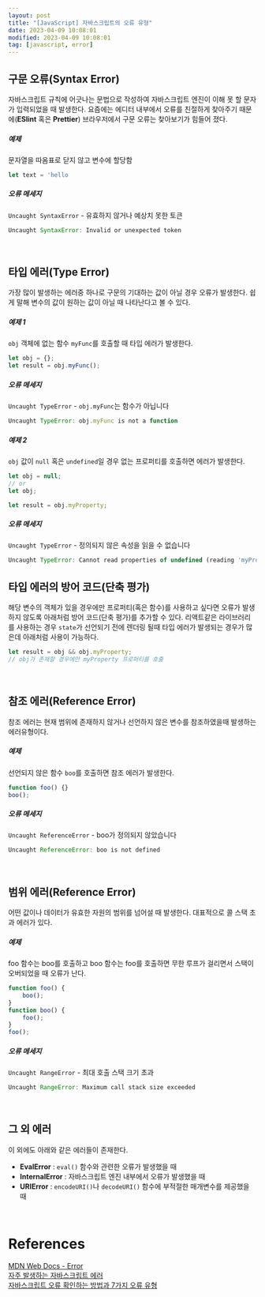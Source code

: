 ```yaml
---
layout: post
title: "[JavaScript] 자바스크립트의 오류 유형"
date: 2023-04-09 10:08:01
modified: 2023-04-09 10:08:01
tag: [javascript, error]
---
```


## 구문 오류(Syntax Error)
자바스크립트 규칙에 어긋나는 문법으로 작성하여 자바스크립트 엔진이 이해 못 할 문자가 입력되었을 때 발생한다. 요즘에는 에디터 내부에서 오류를 친절하게 찾아주기 때문에(**ESlint** 혹은 **Prettier**) 브라우저에서 구문 오류는 찾아보기가 힘들어 졌다.

##### 예제
문자열을 따옴표로 닫지 않고 변수에 할당함

```javascript
let text = 'hello
```

##### 오류 메세지
`Uncaught SyntaxError` - 유효하지 않거나 예상치 못한 토큰

```javascript
Uncaught SyntaxError: Invalid or unexpected token
```

<br>

## 타입 에러(Type Error)
가장 많이 발생하는 에러중 하나로 구문의 기대하는 값이 아닐 경우 오류가 발생한다. 쉽게 말해 변수의 값이 원하는 값이 아닐 때 나타난다고 볼 수 있다.

##### 예제 1
`obj` 객체에 없는 함수 `myFunc`를 호출할 때 타입 에러가 발생한다.

```javascript
let obj = {};
let result = obj.myFunc();
```

##### 오류 메세지
`Uncaught TypeError` - `obj.myFunc`는 함수가 아닙니다

```javascript
Uncaught TypeError: obj.myFunc is not a function
```

##### 예제 2
`obj` 값이 `null` 혹은 `undefined`일 경우 없는 프로퍼티를 호출하면 에러가 발생한다.

```javascript
let obj = null;
// or
let obj;

let result = obj.myProperty;
```

##### 오류 메세지
`Uncaught TypeError` - 정의되지 않은 속성을 읽을 수 없습니다

```javascript
Uncaught TypeError: Cannot read properties of undefined (reading 'myProperty')
```

## 타입 에러의 방어 코드(단축 평가)
해당 변수의 객체가 있을 경우에만 프로퍼티(혹은 함수)를 사용하고 싶다면 오류가 발생하지 않도록 아래처럼 방어 코드(단축 평가)를 추가할 수 있다. 리액트같은 라이브러리를 사용하는 경우 `state`가 선언되기 전에 렌더링 될때 타입 에러가 발생되는 경우가 많은데 아래처럼 사용이 가능하다.

```javascript
let result = obj && obj.myProperty;
// obj가 존재할 경우에만 myProperty 프로퍼티를 호출
```

<br>

## 참조 에러(Reference Error)
참조 에러는 현재 범위에 존재하지 않거나 선언하지 않은 변수를 참조하였을때 발생하는 에러유형이다.


##### 예제
선언되지 않은 함수 `boo`를 호출하면 참조 에러가 발생한다.

```javascript
function foo() {}
boo();
```

##### 오류 메세지
`Uncaught ReferenceError` - boo가 정의되지 않았습니다
```javascript
Uncaught ReferenceError: boo is not defined
```

<br>

## 범위 에러(Reference Error)
어떤 값이나 데이터가 유효한 자원의 범위를 넘어설 때 발생한다. 대표적으로 콜 스택 초과 에러가 있다.

##### 예제
foo 함수는 boo를 호출하고 boo 함수는 foo를 호출하면 무한 루프가 걸리면서 스택이 오버되었을 때 오류가 난다.

```javascript
function foo() {
    boo();
}
function boo() {
    foo();
}
foo();
```

##### 오류 메세지
`Uncaught RangeError` - 최대 호출 스택 크기 초과
```javascript
Uncaught RangeError: Maximum call stack size exceeded
```

<br>

## 그 외 에러
이 외에도 아래와 같은 에러들이 존재한다.
* **EvalError** : `eval()` 함수와 관련한 오류가 발생했을 때
* **InternalError** : 자바스크립트 엔진 내부에서 오류가 발생했을 때
* **URIError** : `encodeURI()`나 `decodeURI()` 함수에 부적절한 매개변수를 제공했을 때

<br>

# References
[MDN Web Docs - Error](https://developer.mozilla.org/ko/docs/Web/JavaScript/Reference/Global_Objects/Error)  
[자주 발생하는 자바스크립트 에러](https://blog.shiren.dev/2021-06-29/)  
[자바스크립트 오류 확인하는 방법과 7가지 오류 유형](https://hongong.hanbit.co.kr/크롬으로-자바스크립트-오류-확인하는-방법과-7가지/)
